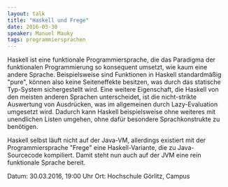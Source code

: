 ```yaml
---
layout: talk
title: "Haskell und Frege"
date: 2016-03-30
speaker: Manuel Mauky
tags: programmiersprachen
---
```


Haskell ist eine funktionale Programmiersprache, die das Paradigma der funktionalen Programmierung so konsequent umsetzt, 
wie kaum eine andere Sprache.
Beispielsweise sind Funktionen in Haskell standardmäßig "pure", können also keine Seiteneffekte besitzen, 
was durch das statische Typ-System sichergestellt wird. 
Eine weitere Eigenschaft, die Haskell von den meisten anderen Sprachen unterscheidet, 
ist die nicht-strikte Auswertung von Ausdrücken, was im allgemeinen durch Lazy-Evaluation umgesetzt wird. 
Dadurch kann Haskell beispielsweise ohne weiteres mit unendlichen Listen umgehen, ohne dafür besondere Sprachkonstrukte zu benötigen.

Haskell selbst läuft nicht auf der Java-VM, allerdings existiert mit der Programmiersprache "Frege" eine Haskell-Variante, 
die zu Java-Sourcecode kompiliert. Damit steht nun auch auf der JVM eine rein funktionale Sprache bereit. 

Datum: 30.03.2016, 19:00 Uhr
Ort: Hochschule Görlitz, Campus
